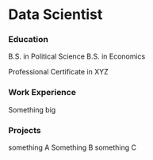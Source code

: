 # Data Scientist

### Education
B.S. in Political Science
B.S. in Economics

Professional Certificate in XYZ

### Work Experience
Something big

### Projects
something A
Something B
something C
